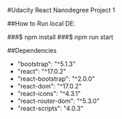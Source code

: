 #Udacity React Nanodegree Project 1

##How to Run local DE: 

###$ npm install
###$ npm run start

##Dependencies
- "bootstrap": "^5.1.3"
- "react": "^17.0.2"
- "react-bootstrap": "^2.0.0"
- "react-dom": "^17.0.2"
- "react-icons": "^4.3.1"
- "react-router-dom": "^5.3.0"
- "react-scripts": "4.0.3"
